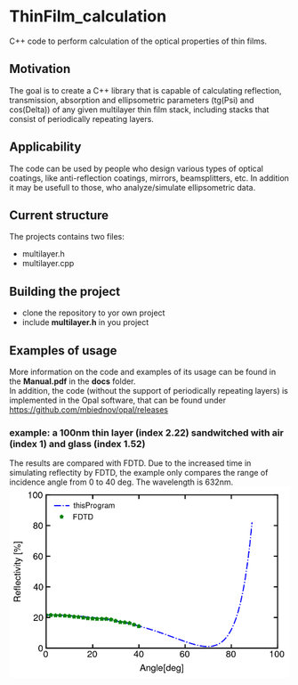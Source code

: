 # ThinFilm_calculation
C++ code to perform calculation of the optical properties of thin films.

## Motivation
The goal is to create a C++ library that is capable of calculating reflection, transmission, absorption and ellipsometric 
parameters (tg(Psi) and cos(Delta)) of any given multilayer thin film stack, including stacks that consist of periodically repeating layers.

## Applicability
The code can be used by people who design various types of optical coatings, like anti-reflection coatings, mirrors, beamsplitters, etc. 
In addition it may be usefull to
those, who analyze/simulate ellipsometric data.

## Current structure
The projects contains two files:
* multilayer.h
* multilayer.cpp

## Building the project
* clone the repository to yor own project
* include **multilayer.h** in you project

## Examples of usage
More information on the code and examples of its usage can be found in the **Manual.pdf** in the **docs** folder.  
In addition, the code (without the support of periodically repeating layers) is implemented in the Opal software, that can be found under https://github.com/mbiednov/opal/releases

### example: a 100nm thin layer (index 2.22) sandwitched with air (index 1) and glass (index 1.52)
The results are compared with FDTD. Due to the increased time in simulating reflectity by FDTD, the example only compares the range of incidence angle from 0 to 40 deg. The wavelength is 632nm.
![Comparasion with FDTD](https://github.com/MarkMa1990/ThinFilm_calculation/blob/working/docs/comparison.png)
